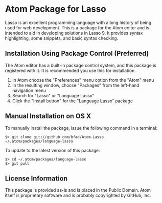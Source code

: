 # Atom Package for Lasso

Lasso is an excellent programming language with a long history of being used for
web development. This is a package for the Atom editor and is intended to aid in
developing solutions in Lasso 9. It provides syntax highlighting, some snippets,
and basic syntax checking.


## Installation Using Package Control (Preferred)

The Atom editor has a built-in package control system, and this package is
registered with it. It is recommended you use this for installation:

1. In Atom choose the "Preferences" menu option from the "Atom" menu
1. In the resulting window, choose "Packages" from the left-hand navigation menu
1. Search for "Lasso" or "Language Lasso"
1. Click the "Install button" for the "Language Lasso" package


## Manual Installation on OS X

To manually install the package, issue the following command in a terminal:

    $> git clone git://github.com/bfad/Atom-Lasso ~/.atom/packages/language-lasso

To update to the latest version of this package:

    $> cd ~/.atom/packages/language-lasso
    $> git pull


## License Information

This package is provided as-is and is placed in the Public Domain.
Atom itself is proprietary software and is probably copyrighted by GitHub, Inc.